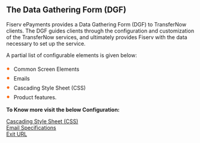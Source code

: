 ## The Data Gathering Form (DGF) 

Fiserv ePayments provides a Data Gathering Form (DGF) to TransferNow clients. The DGF guides clients through the configuration and customization of the TransferNow services, and ultimately provides Fiserv with the data necessary to set up the service. 

A partial list of configurable elements is given below: 


<div class="card-body">
<ul>
<li>Common Screen Elements</li>
<li>Emails</li>
<li>Cascading Style Sheet (CSS)</li>
<li>Product features.</li>
</ul>
</div>

**To Know more visit the below Configuration:**

[Cascading Style Sheet (CSS) ](?path=docs/getting-started/TN-UI-Widget/Cascading_Style_Sheet.md)    
[Email Specifications ](?path=docs/getting-started/TN-UI-Widget/Email_Specifications.md)     
[Exit URL ](?path=docs/getting-started/TN-UI-Widget/Exit_URL.md)    


<style>
    .card-body ul {
        list-style: none;
        padding-left: 20px;
    }
    .card-body ul li::before {
        content: "\2022";
        font-size: 1.5em;
        color: #f60;
        display: inline-block;
        width: 1em;
        margin-left: -1em;
    }
</style>